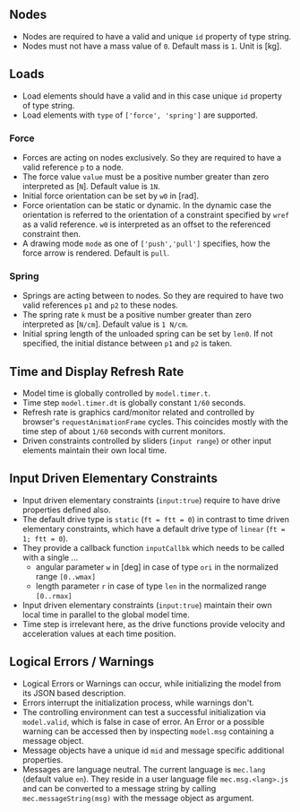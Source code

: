 ## Nodes

* Nodes are required to have a valid and unique `id` property of type string.
* Nodes must not have a mass value of `0`. Default mass is `1`. Unit is [kg].

## Loads

* Load elements should have a valid and in this case unique `id` property of type string.
* Load elements with `type` of `['force', 'spring']` are supported.

### Force

* Forces are acting on nodes exclusively. So they are required to have a valid reference `p` to a node.
* The force value `value` must be a positive number greater than zero interpreted as [`N`]. Default value is `1N`.
* Initial force orientation can be set by `w0` in [rad].
* Force orientation can be static or dynamic. In the dynamic case the orientation is referred to the orientation of a constraint specified by `wref` as a valid reference. `w0` is interpreted as an offset to the referenced constraint then.
* A drawing mode `mode` as one of `['push','pull']` specifies, how the force arrow is rendered. Default is `pull`.

### Spring

* Springs are acting between to nodes. So they are required to have two valid references `p1` and `p2` to these nodes.
* The spring rate `k` must be a positive number greater than zero interpreted as [`N/cm`]. Default value is `1 N/cm`.
* Initial spring length of the unloaded spring can be set by `len0`. If not specified, the initial distance between `p1` and `p2` is taken.

## Time and Display Refresh Rate

* Model time is globally controlled by `model.timer.t`.
* Time step `model.timer.dt` is globally constant `1/60` seconds.
* Refresh rate is graphics card/monitor related and controlled by browser's `requestAnimationFrame` cycles. This coincides mostly with the time step of about `1/60` seconds with current monitors.
* Driven constraints controlled by sliders (`input range`) or other input elements maintain their own local time.

## Input Driven Elementary Constraints

* Input driven elementary constraints (`input:true`) require to have drive properties defined also.
* The default drive type is `static` (`ft = ftt = 0`) in contrast to time driven elementary constraints, which have a default drive type of `linear` (`ft = 1; ftt = 0`).
* They provide a callback function `inputCallbk` which needs to be called with a single ...
    * angular parameter `w` in [deg] in case of type `ori` in the normalized range `[0..wmax]`
    * length parameter `r` in case of type `len` in the normalized range `[0..rmax]`
* Input driven elementary constraints (`input:true`) maintain their own local time in parallel to the global model time.
* Time step is irrelevant here, as the drive functions provide velocity and acceleration values at each time position.

## Logical Errors / Warnings

* Logical Errors or Warnings can occur, while initializing the model from its JSON based description.
* Errors interrupt the initialization process, while warnings don't.
* The controlling environment can test a successful initialization via `model.valid`, which is false in case of error. An Error or a possible warning can be accessed then by inspecting `model.msg` containing a message object.
* Message objects have a unique id `mid` and message specific additional properties.
* Messages are language neutral. The current language is `mec.lang` (default value `en`). They reside in a user language file `mec.msg.<lang>.js` and can be converted to a message string by calling `mec.messageString(msg)` with the message object as argument.
